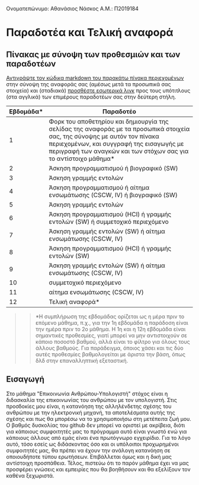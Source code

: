 Ονοματεπώνυμο: Αθανάσιος Νάσκος 
Α.Μ.: Π2019184
# Παραδοτέα και Τελική αναφορά

## Πίνακας με σύνοψη των προθεσμιών και των παραδοτέων

[Αντιγράψτε τον κώδικα markdown του παρακάτω πίνακα περιεχομένων](https://raw.githubusercontent.com/courses-ionio/help/master/deliverables/index.md) στην σύνοψη της αναφοράς σας (αμέσως μετά τα προσωπικά σας στοιχεία) και (σταδιακά) [προσθέστε εσωτερικά λινκ](https://stackoverflow.com/questions/53091847/github-markdown-anchor-only-linking-to-top-of-the-page) προς τους υπότιτλους (στα αγγλικά) των επιμέρους παραδοτέων σας στην δεύτερη στήλη.

| Εβδομάδα* | Παραδοτέο |
| --- | --- |
| 1 | Φορκ του αποθετηρίου και δημιουργία της σελίδας της αναφοράς με τα προσωπικά στοιχεία σας, της σύνοψης με αυτόν τον πίνακα περιεχομένων, και συγγραφή της εισαγωγής με περιγραφή των αναγκών και των στόχων σας για το αντίστοιχο μάθημα* |
| 2 | Άσκηση προγραμματισμού ή βιογραφικό  (SW) |
| 3 | Άσκηση γραμμής εντολών |
| 4 | Άσκηση προγραμματισμού ή αίτημα ενσωμάτωσης (CSCW, IV) ή βιογραφικό  (SW) |
| 5 | Άσκηση γραμμής εντολών |
| 6 | Άσκηση προγραμματισμού (HCI) ή γραμμής εντολών (SW) ή συμμετοχικό περιεχόμενο |
| 7 | Άσκηση γραμμής εντολών (SW) ή αίτημα ενσωμάτωσης (CSCW, IV) |
| 8 | Άσκηση προγραμματισμού (HCI) ή γραμμής εντολών (SW) |
| 9 | Άσκηση γραμμής εντολών (SW) ή αίτημα ενσωμάτωσης (CSCW, IV) |
| 10 | συμμετοχικό περιεχόμενο |
| 11 | αίτημα ενσωμάτωσης (CSCW, IV) |
| 12 | Τελική αναφορά* |

>> *Η συμπλήρωση της εβδομάδας ορίζεται ως η μέρα πριν το επόμενο μάθημα, π.χ., για την 1η εβδομάδα η παράδοση είναι την ημέρα πριν το 2ο μάθημα. Η 1η και η 12η εβδομάδα είναι σημαντικές προθεσμίες, γιατί μπορεί να μην αντιστοιχούν σε κάποιο ποσοστό βαθμού, αλλά είναι το φίλτρο για όλους τους άλλους βαθμούς. Για παράδειγμα, όποιος χάσει και τις δύο αυτές προθεσμίες βαθμολογείται με άριστα την βάση, όπως δλδ στην επαναλληπτική εξεταστική.

## Εισαγωγή 
Στο μάθημα "Επικοινωνία Ανθρώπου-Υπολογιστή" στόχος είναι η διδασκαλία της επικοινωνίας του ανθρώπου με τον υπολογιστή. Στις προσδοκίες μου είναι, η κατανόηση της αλληλένδετης σχέσης του ανθρώπου με την ηλεκτρονική μηχανή, τα αποτελέσματα αυτής της σχέσης και πως θα μπορέσω να το χρησιμοποιήσω στη μετέπειτα ζωή μου. Ο βαθμός δυσκολίας του github δεν μπορεί να οριστεί με ακρίβεια, διότι για κάποιους συμφοιτητές μας το πρόγραμμα αυτό είναι γνωστό ενώ για κάποιους άλλους από εμάς είναι ένα πρωτόγνωρο εγχειρίδιο. Για το λόγο αυτό, τόσο εσείς ως διδάσκοντας όσο και οι υπόλοιποι προχωρημένοι συμφοιτητές μας, θα πρέπει να έχουν την ανάλογη κατανόηση σε οποιουδήποτε τύπου ερωτήσεων. Επιβάλλεται όμως και η δική μας αντίστοιχη προσπάθεια. Τέλος, πιστεύω ότι το παρόν μάθημα έχει να μας προσφέρει γνώσεις και εμπειρίες που θα βοηθήσουν και θα εξελίξουν τον καθένα ξεχωριστά.     
